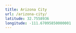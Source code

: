 ```yaml
---
title: Arizona City
url: /arizona-city/
latitude: 32.7558936
longitude: -111.67095850000001
---
```

